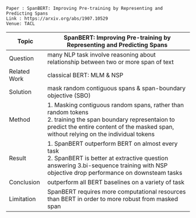 ```
Paper : SpanBERT: Improving Pre-training by Representing and Predicting Spans
Link : https://arxiv.org/abs/1907.10529
Venue: TACL 
```

| Topic        | SpanBERT: Improving Pre-training by Representing and Predicting Spans |
|--------------|--------------------------------------------------------------|
| Question     | many NLP task involve reasoning about relationship between two or more span of text|
| Related Work | classical BERT: MLM & NSP|
| Solution     | mask random contiguous spans & span-boundary objective (SBO)|
| Method       | 1. Masking contiguous random spans, rather than random tokens </br> 2. training the span boundary representaion to predict the entire content of the masked span, without relying on the individual tokens|
| Result       | 1. SpanBERT outperform BERT on almost every task</br>2. SpanBERT is better at extractive question answering 3.bi-sequence training with NSP objective drop performance on downsteam tasks</br>|
| Conclusion   | outperform all BERT baselines on a variety of task|
| Limitation   | SpanBERT requires more computational resources than BERT in order to more robust from masked span|